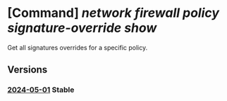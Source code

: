 # [Command] _network firewall policy signature-override show_

Get all signatures overrides for a specific policy.

## Versions

### [2024-05-01](/Resources/mgmt-plane/L3N1YnNjcmlwdGlvbnMve30vcmVzb3VyY2Vncm91cHMve30vcHJvdmlkZXJzL21pY3Jvc29mdC5uZXR3b3JrL2ZpcmV3YWxscG9saWNpZXMve30vc2lnbmF0dXJlb3ZlcnJpZGVzL2RlZmF1bHQ=/2024-05-01.xml) **Stable**

<!-- mgmt-plane /subscriptions/{}/resourcegroups/{}/providers/microsoft.network/firewallpolicies/{}/signatureoverrides/default 2024-05-01 -->
